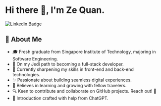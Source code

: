 # Hi there 👋, I'm Ze Quan.
[![Linkedin Badge](https://img.shields.io/badge/-ZeQuanOng-blue?style=flat-square&logo=Linkedin&logoColor=white&link=https://www.linkedin.com/in/zequanong/)](https://www.linkedin.com/in/zequanong/)

## 🌟 About Me
- 🎓 Fresh graduate from Singapore Institute of Technology, majoring in Software Engineering.
- 🚀 On my Jedi path to becoming a full-stack developer.
- 🌱 Currently sharpening my skills in front-end and back-end technologies.
- ✨ Passionate about building seamless digital experiences.
- 🤝 Believes in learning and growing with fellow travelers.
- 🔍 Keen to contribute and collaborate on GitHub projects. Reach out! 📢
- 🤖 Introduction crafted with help from ChatGPT.


